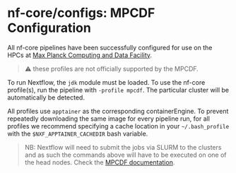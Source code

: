 # nf-core/configs: MPCDF Configuration

All nf-core pipelines have been successfully configured for use on the HPCs at [Max Planck Computing and Data Facility](https://www.mpcdf.mpg.de/).

> :warning: these profiles are not officially supported by the MPCDF.

To run Nextflow, the `jdk` module must be loaded. To use the nf-core profile(s), run the pipeline with `-profile mpcdf`.
The particular cluster will be automatically be detected.

All profiles use `apptainer` as the corresponding containerEngine.
To prevent repeatedly downloading the same image for every pipeline run, for all profiles we recommend specifying a cache location in your `~/.bash_profile` with the `$NXF_APPTAINER_CACHEDIR` bash variable.

> NB: Nextflow will need to submit the jobs via SLURM to the clusters and as such the commands above will have to be executed on one of the head nodes.
> Check the [MPCDF documentation](https://www.mpcdf.mpg.de/services/computing).
